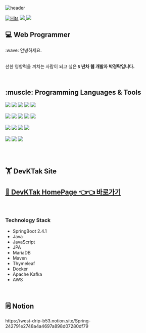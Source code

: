 <!-- ![header](https://capsule-render.vercel.app/api?type=slice&color=FF4081&text=%20Park%20Kyung%20Tak%20%20&height=200&fontSize=60&fontColor=ffffff&animation=fadeIn&fontAlign=70&fontAlignY=30&rotate=13) -->

![header](https://capsule-render.vercel.app/api?type=soft&color=FF4081&text=👋%20%20Hello%20World,%20I'm%20Kyung%20Tak%20%20&height=200&fontSize=60&fontColor=ffffff&animation=fadeIn)

<div>
  
[![Hits](https://hits.seeyoufarm.com/api/count/incr/badge.svg?url=https%3A%2F%2Fgithub.com%DevKTak%2Fhit-counter&count_bg=red&title_bg=grey&icon=&icon_color=%23E7E7E7&title=hits&edge_flat=false)](https://hits.seeyoufarm.com)
<a href="https://www.instagram.com/k___t.p24/">
  <img src="https://img.shields.io/badge/Instagram-222222?style=flat&logo=Instagram&logoColor=E4405F"/>
</a>
<a href="mailto:qkrrudxkr77@naver.com">
  <img src="https://img.shields.io/badge/Naver-222222?style=flat&logo=Naver&logoColor=64DD17"/>
</a>  
  
<!-- <g-emoji class="g-emoji" alias="love_letter" fallback-src="https://github.githubassets.com/images/icons/emoji/unicode/1f48c.png">💌</g-emoji> <a href="mailto:qkrrudxkr77@naver.com">qkrrudxkr77@naver.com</a> -->
 
</div>
  
<h2>💻 Web Programmer</h2>
:wave: 안녕하세요. <br /><br />

선한 영향력을 끼치는 사람이 되고 싶은 **`5` 년차 웹 개발자 박경탁입니다.**

<br />
  
<h2>:muscle: Programming Languages & Tools</h2>

<div>
  <img src="https://img.shields.io/badge/Java-F44336?style=flat-square&logo=Java&logoColor=white"/>
  <img src="https://img.shields.io/badge/Git-F05032?style=flat-square&logo=Git&logoColor=white"/>
  <img src="https://img.shields.io/badge/HTML5-critical?style=flat-square&logo=HTML5&logoColor=white"/>
  <img src="https://img.shields.io/badge/GitLab-FCA121?style=flat-square&logo=GitLab&logoColor=white"/>
  <img src="https://img.shields.io/badge/JavaScript-F7DF1E?style=flat-square&logo=JavaScript&logoColor=black"/> 
</div>

<br />

<div>
  <img src="https://img.shields.io/badge/Thymeleaf-005F0F?style=flat-square&logo=Thymeleaf&logoColor=white"/>
  <img src="https://img.shields.io/badge/SpringBoot-6DB33F?style=flat-square&logo=SpringBoot&logoColor=white"/>
  <img src="https://img.shields.io/badge/CSS3-blue?style=flat-square&logo=CSS3&logoColor=white"/>
  <img src="https://img.shields.io/badge/Docker-2496ED?style=flat-square&logo=Docker&logoColor=white"/>
  <img src="https://img.shields.io/badge/React-61DAFB?style=flat-square&logo=React&logoColor=black"/>
</div>

<br />

<div>
  <img src="https://img.shields.io/badge/MariaDB-003545?style=flat-square&logo=MariaDB&logoColor=white"/>
  <img src="https://img.shields.io/badge/AmazonAWS-232F3E?style=flat-square&logo=AmazonAWS&logoColor=white"/>
  <img src="https://img.shields.io/badge/CentOS-262577?style=flat-square&logo=CentOS&logoColor=white"/>
  <img src="https://img.shields.io/badge/jQuery-283274?style=flat-square&logo=jQuery&logoColor=white"/> 
</div>

<br />

<div>
  <img src="https://img.shields.io/badge/Apache Kafka-231F20?style=flat-square&logo=ApacheKafka&logoColor=white"/>
  <img src="https://img.shields.io/badge/GitHub-424242?style=flat-square&logo=GitHub&logoColor=white"/>
  <img src="https://img.shields.io/badge/Hibernate-59666C?style=flat-square&logo=Hibernate&logoColor=green"/>
</div>

<br /><br />

<!-- 
[![solved.ac tier](http://mazassumnida.wtf/api/generate_badge?boj=qkrrudxkr77)](https://solved.ac/qkrrudxkr77) -->
<h2>🏋 DevKTak Site</h2>
<h2><a href="devktak.site">🫵 DevKTak HomePage 👈👈 바로가기</a></h2>
<br />

### Technology Stack
- SpringBoot 2.4.1
- Java
- JavaScript
- JPA
- MariaDB
- Maven
- Thymeleaf
- Docker
- Apache Kafka
- AWS

<br />

<h2>🗒 Notion</h2>
https://west-drip-b53.notion.site/Spring-242791e2748a4a4697a898d07280df79
